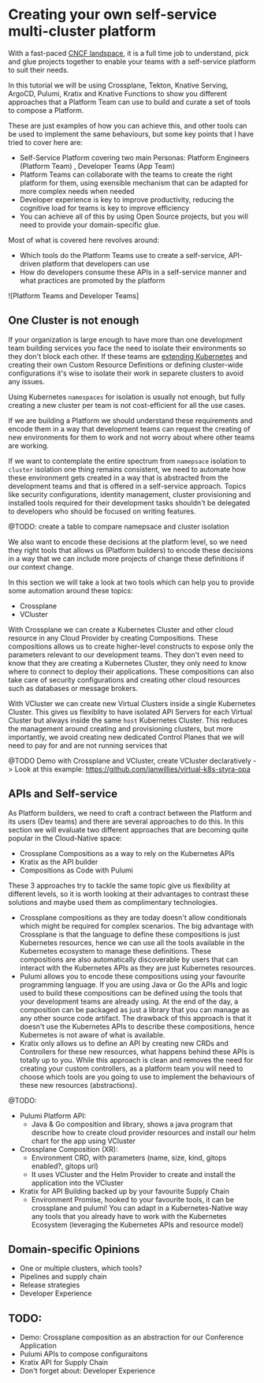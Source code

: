 # Creating your own self-service multi-cluster platform

With a fast-paced [CNCF landspace](https://landscape.cncf.io/), it is a full time job to understand, pick and glue projects together to enable your teams with a self-service platform to suit their needs. 

In this tutorial we will be using Crossplane, Tekton, Knative Serving, ArgoCD, Pulumi, Kratix and Knative Functions to show you different approaches that a Platform Team can use to build and curate a set of tools to compose a Platform. 

These are just examples of how you can achieve this, and other tools can be used to implement the same behaviours, but some key points that I have tried to cover here are: 
- Self-Service Platform covering two main Personas: Platform Engineers (Platform Team) , Developer Teams (App Team) 
- Platform Teams can collaborate with the teams to create the right platform for them, using exensible mechanism that can be adapted for more complex needs when needed
- Developer experience is key to improve productivity, reducing the cognitive load for teams is key to improve efficiency
- You can achieve all of this by using Open Source projects, but you will need to provide your domain-specific glue.  


Most of what is covered here revolves around: 
- Which tools do the Platform Teams use to create a self-service, API-driven platform that developers can use
- How do developers consume these APIs in a self-service manner and what practices are promoted by the platform



![Platform Teams and Developer Teams]


## One Cluster is not enough

If your organization is large enough to have more than one development team building services you face the need to isolate their environments so they don't block each other. If these teams are [extending Kubernetes](https://github.com/salaboy/from-monolith-to-k8s/tree/main/kubernetes-controllers) and creating their own Custom Resource Definitions or defining cluster-wide configurations it's wise to isolate their work in separete clusters to avoid any issues.

Using Kubernetes `namespaces` for isolation is usually not enough, but fully creating a new cluster per team is not cost-efficient for all the use cases. 

If we are building a Platform we should understand these requirements and encode them in a way that development teams can request the creating of new environments for them to work and not worry about where other teams are working. 

If we want to contemplate the entire spectrum from `namepsace` isolation to `cluster` isolation one thing remains consistent, we need to automate how these environment gets created in a way that is abstracted from the development teams and that is offered in a self-service approach. Topics like security configurations, identity management, cluster provisioning and installed tools required for their development tasks shouldn't be delegated to developers who should be focused on writing features. 

@TODO: create a table to compare namepsace and cluster isolation

We also want to encode these decisions at the platform level, so we need they right tools that allows us (Platform builders) to encode these decisions in a way that we can include more projects of change these definitions if our context change. 


In this section we will take a look at two tools which can help you to provide some automation around these topics: 
- Crossplane
- VCluster

With Crossplane we can create a Kubernetes Cluster and other cloud resource in any Cloud Provider by creating Compositions. These compositions allows us to create higher-level constructs to expose only the parameters relevant to our development teams. They don't even need to know that they are creating a Kubernetes Cluster, they only need to know where to connect to deploy their applications. These compositions can also take care of security configurations and creating other cloud resources such as databases or message brokers. 

With VCluster we can create new Virtual Clusters inside a single Kubernetes Cluster. This gives us flexiblity to have isolated API Servers for each Virtual Cluster but always inside the same `host` Kubernetes Cluster. This reduces the management around creating and provisioning clusters, but more importantly, we avoid creating new dedicated Control Planes that we will need to pay for and are not running services that 


@TODO Demo with Crossplane and VCluster, create VCluster declaratively
 -> Look at this example: https://github.com/janwillies/virtual-k8s-styra-opa

## APIs and Self-service

As Platform builders, we need to craft a contract between the Platform and its users (Dev teams) and there are several approaches to do this. In this section we will evaluate two different approaches that are becoming quite popular in the Cloud-Native space: 
- Crossplane Compositions as a way to rely on the Kubernetes APIs
- Kratix as the API builder
- Compositions as Code with Pulumi

These 3 approaches try to tackle the same topic give us flexibility at different levels, so it is worth looking at their advantages to contrast these solutions and maybe used them as complimentary technologies. 


- Crossplane compositions as they are today doesn't allow conditionals which might be required for complex scenarios. The big advantage with Crossplane is that the language to define these compositions is just Kubernetes resources, hence we can use all the tools available in the Kubernetes ecosystem to manage these definitions. These compositions are also automatically discoverable by users that can interact with the Kubernetes APIs as they are just Kubernetes resources. 
- Pulumi allows you to encode these compositions using your favourite programming language. If you are using Java or Go the APIs and logic used to build these compositions can be defined using the tools that your development teams are already using. At the end of the day, a composition can be packaged as just a library that you can manage as any other source code artifact. The drawback of this approach is that it doesn't use the Kubernetes APIs to describe these compositions, hence Kubernetes is not aware of what is available. 
- Kratix only allows us to define an API by creating new CRDs and Controllers for these new resources, what happens behind these APIs is totally up to you. While this approach is clean and removes the need for creating your custom controllers, as a platform team you will need to choose which tools are you going to use to implement the behaviours of these new resources (abstractions). 


@TODO: 
- Pulumi Platform API: 
    - Java & Go composition and library, shows a java program that describe how to create cloud provider resources and install our helm chart for the app using VCluster
- Crossplane Composition (XR):
   - Environment CRD, with parameters (name, size, kind, gitops enabled?, gitops url)
   - It uses VCluster and the Helm Provider to create and install the application into the VCluster
- Kratix for API Building backed up by your favourite Supply Chain
  - Environment Promise, hooked to your favourite tools, it can be crossplane and pulumi! You can adapt in a Kubernetes-Native way any tools that you already have to work with the Kubernetes Ecosystem (leveraging the Kubernetes APIs and resource model) 

## Domain-specific Opinions

- One or multiple clusters, which tools? 
- Pipelines and supply chain
- Release strategies
- Developer Experience



## TODO:
- Demo: Crossplane composition as an abstraction for our Conference Application
- Pulumi APIs to compose configuraitons
- Kratix API for Supply Chain 
- Don't forget about: Developer Experience


